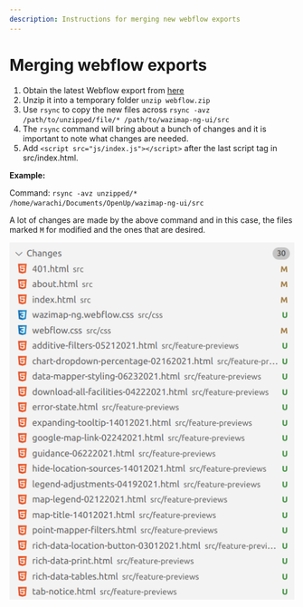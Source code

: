 ```yaml
---
description: Instructions for merging new webflow exports
---
```


# Merging webflow exports

1. Obtain the latest Webflow export from [here](changelog/)
2. Unzip it into a temporary folder `unzip webflow.zip`
3. Use `rsync` to copy the new files across `rsync -avz /path/to/unzipped/file/* /path/to/wazimap-ng-ui/src`
4. The `rsync` command will bring about a bunch of changes and it is important to note what changes are needed.&#x20;
5. Add `<script src="js/index.js"></script>` after the last script tag in src/index.html.

**Example:**

Command: `rsync -avz unzipped/* /home/warachi/Documents/OpenUp/wazimap-ng-ui/src`

A lot of changes are made by the above command and in this case, the files marked `M` for modified and the ones that are desired.

![](../.gitbook/assets/screenshot-from-2021-06-29-15-27-34.png)
